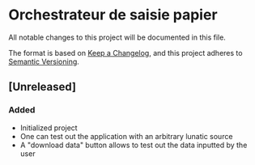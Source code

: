 # Orchestrateur de saisie papier

All notable changes to this project will be documented in this file.

The format is based on [Keep a Changelog](https://keepachangelog.com/en/1.1.0/),
and this project adheres to [Semantic Versioning](https://semver.org/spec/v2.0.0.html).

## [Unreleased]

### Added

- Initialized project
- One can test out the application with an arbitrary lunatic source
- A "download data" button allows to test out the data inputted by the user
